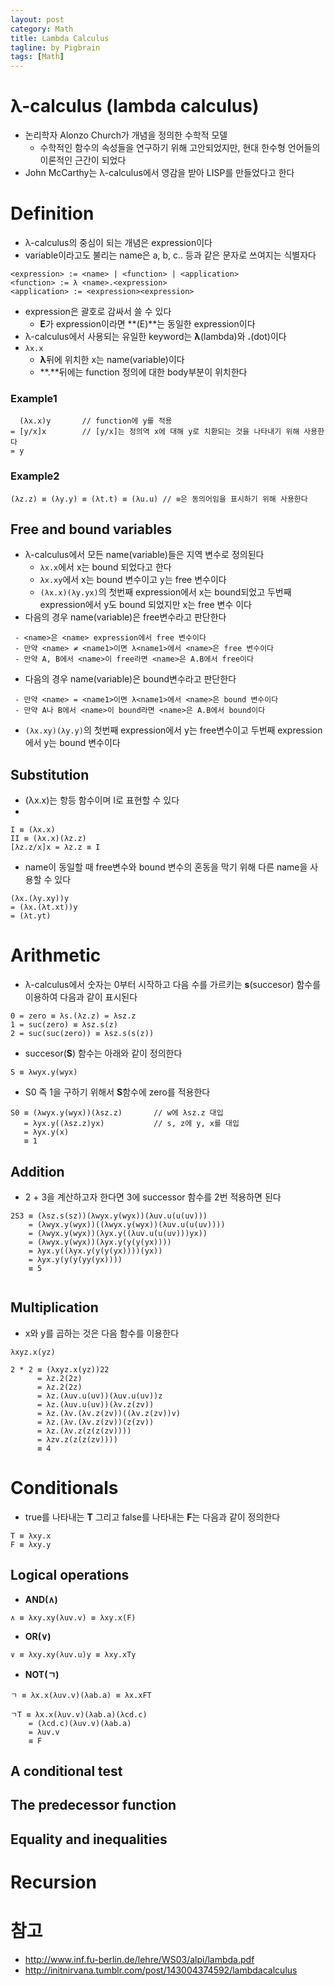 ```yaml
---
layout: post
category: Math
title: Lambda Calculus
tagline: by Pigbrain
tags: [Math]
---
```


<!--more-->


# λ-calculus (lambda calculus)
* 논리학자 Alonzo Church가 개념을 정의한 수학적 모델  
	* 수학적인 함수의 속성들을 연구하기 위해 고안되었지만, 현대 한수형 언어들의 이론적인 근간이 되었다  
* John McCarthy는 λ-calculus에서 영감을 받아 LISP를 만들었다고 한다  
  
  
# Definition  
* λ-calculus의 중심이 되는 개념은 expression이다  
* variable이라고도 불리는 name은 a, b, c.. 등과 같은 문자로 쓰여지는 식별자다   
  
```  
<expression> := <name> | <function> | <application>  
<function> := λ <name>.<expression>  
<application> := <expression><expression>  
```
	
* expression은 괄호로 감싸서 쓸 수 있다  
	* **E**가 expression이라면 **(E)**는 동일한 expression이다  
* λ-calculus에서 사용되는 유일한 keyword는 **λ**(lambda)와 **.**(dot)이다  
* `λx.x`
	* **λ**뒤에 위치한 x는 name(variable)이다  
	* **.**뒤에는 function 정의에 대한 body부분이 위치한다  
  
### Example1  

```
  (λx.x)y       // function에 y를 적용 
= [y/x]x        // [y/x]는 정의역 x에 대해 y로 치환되는 것을 나타내기 위해 사용한다  
= y
```   
  
### Example2
  
```
(λz.z) ≡ (λy.y) ≡ (λt.t) ≡ (λu.u) // ≡은 동의어임을 표시하기 위해 사용한다  
```  
  
## Free and bound variables  
* λ-calculus에서 모든 name(variable)들은 지역 변수로 정의된다  
	* `λx.x`에서 x는 bound 되었다고 한다  
	* `λx.xy`에서 x는 bound 변수이고 y는 free 변수이다  
	* `(λx.x)(λy.yx)`의 첫번째 expression에서 x는 bound되었고 두번째 expression에서 y도 bound 되었지만 x는 free 변수 이다  
* 다음의 경우 name(variable)은 free변수라고 판단한다  
  
```
 - <name>은 <name> expression에서 free 변수이다  
 - 만약 <name> ≠ <name1>이면 λ<name1>에서 <name>은 free 변수이다  
 - 만약 A, B에서 <name>이 free라면 <name>은 A.B에서 free이다  
```
  
* 다음의 경우 name(variable)은 bound변수라고 판단한다  
  
```
 - 만약 <name> = <name1>이면 λ<name1>에서 <name>은 bound 변수이다  
 - 만약 A나 B에서 <name>이 bound라면 <name>은 A.B에서 bound이다  
```  
  
* `(λx.xy)(λy.y)`의 첫번째 expression에서 y는 free변수이고 두번째 expression에서 y는 bound 변수이다  
  
## Substitution  
  
* (λx.x)는 항등 함수이며 I로 표현할 수 있다  
* 
```
I ≡ (λx.x)  
II ≡ (λx.x)(λz.z)    
[λz.z/x]x = λz.z ≡ I  
```
  
* name이 동일할 때 free변수와 bound 변수의 혼동을 막기 위해 다른 name을 사용할 수 있다  
  
```
(λx.(λy.xy))y  
= (λx.(λt.xt))y  
= (λt.yt)  
```  
  
# Arithmetic  
* λ-calculus에서 숫자는 0부터 시작하고 다음 수를 가르키는 **s**(succesor) 함수를 이용하여 다음과 같이 표시된다  
  
```
0 = zero ≡ λs.(λz.z) = λsz.z
1 = suc(zero) ≡ λsz.s(z)
2 = suc(suc(zero)) ≡ λsz.s(s(z))
```
  
* succesor(**S**) 함수는 아래와 같이 정의한다  
  
```
S ≡ λwyx.y(wyx)
```
  
* S0 즉 1을 구하기 위해서 **S**함수에 zero를 적용한다  
  
```
S0 ≡ (λwyx.y(wyx))(λsz.z)       // w에 λsz.z 대입  
   = λyx.y((λsz.z)yx)           // s, z에 y, x를 대입 
   = λyx.y(x)  
   ≡ 1
```
  
  
  
## Addition  
  
* 2 + 3을 계산하고자 한다면 3에 successor 함수를 2번 적용하면 된다  

``` 
2S3 ≡ (λsz.s(sz))(λwyx.y(wyx))(λuv.u(u(uv)))
    = (λwyx.y(wyx))((λwyx.y(wyx))(λuv.u(u(uv))))
    = (λwyx.y(wyx))(λyx.y((λuv.u(u(uv)))yx))
    = (λwyx.y(wyx))(λyx.y(y(y(yx))))
    = λyx.y((λyx.y(y(y(yx))))(yx))
    = λyx.y(y(y(yy(yx))))
    ≡ 5
    
```  

## Multiplication  
  
* x와 y를 곱하는 것은 다음 함수를 이용한다  
  
```
λxyz.x(yz)

2 * 2 ≡ (λxyz.x(yz))22
      = λz.2(2z)
      = λz.2(2z)
      = λz.(λuv.u(uv))(λuv.u(uv))z
      = λz.(λuv.u(uv))(λv.z(zv))
      = λz.(λv.(λv.z(zv))((λv.z(zv))v)
      = λz.(λv.(λv.z(zv))(z(zv))
      = λz.(λv.z(z(z(zv))))
      = λzv.z(z(z(zv))))
      ≡ 4
```  
  
# Conditionals  
* true를 나타내는 **T** 그리고 false를 나타내는 **F**는 다음과 같이 정의한다  

```
T ≡ λxy.x 
F ≡ λxy.y 
```
  
  
## Logical operations  
* **AND(∧)**
  
```
∧ ≡ λxy.xy(λuv.v) ≡ λxy.x(F)
```  
  
* **OR(∨)**
  
```
∨ ≡ λxy.xy(λuv.u)y ≡ λxy.xTy
```  
  
* **NOT(ㄱ)**
  
```
ㄱ ≡ λx.x(λuv.v)(λab.a) ≡ λx.xFT

ㄱT ≡ λx.x(λuv.v)(λab.a)(λcd.c)
    = (λcd.c)(λuv.v)(λab.a)
    = λuv.v
    ≡ F
```    
  
## A conditional test  
  
## The predecessor function  
  
## Equality and inequalities  
  
# Recursion    
  
# 참고
* http://www.inf.fu-berlin.de/lehre/WS03/alpi/lambda.pdf  
* http://initnirvana.tumblr.com/post/143004374592/lambdacalculus